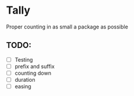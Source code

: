 # Tally

Proper counting in as small a package as possible

## TODO:
- [ ] Testing
- [ ] prefix and suffix
- [ ] counting down
- [ ] duration
- [ ] easing 